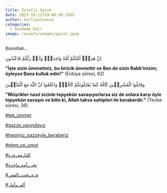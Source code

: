 ```yaml
---
title: İzzetli Gazze
date: 2023-10-21T19:08:50.356Z
author: kulliyetuneva
categories:
  - Gündeme Dair
image: /assets/images/gazze.jpeg
---
```

B﻿ismillah...

اِنَّ هٰذِه۪ٓ اُمَّتُكُمْ اُمَّةً وَاحِدَةًۘ وَاَنَا۬ رَبُّكُمْ فَاعْبُدُونِ

**"İşte sizin ümmetiniz, bu biricik ümmettir ve Ben de sizin Rabb’inizim; öyleyse Bana kulluk edin!"** (Enbiya sûresi, 92)\
\
وَقَاتِلُوا الْمُشْرِك۪ينَ كَٓافَّةً كَمَا يُقَاتِلُونَكُمْ كَٓافَّةًۜ وَاعْلَمُٓوا اَنَّ اللّٰهَ مَعَ الْمُتَّق۪ينَ

**"Müşrikler nasıl sizinle topyekün savaşıyorlarsa siz de onlara karşı öyle topyekün savaşın ve bilin ki, Allah takva sahipleri ile beraberdir."** (Tevbe sûresi, 36)

[\#tek_ümmet](https://www.facebook.com/hashtag/tek_%C3%BCmmet?__eep__=6&__cft__[0]=AZVgi0r0J-1w3HU9uy3Xtoli5pJ6m24JnoM6Yw1P5MfDwV9B_5tSlltD5Us5Cyua9_PouA6tRiAEMT7mXPPXpLDxVW9KE4kBncE9frOP5Hd-3e1eOcTeHojK1p4jRUW47dkKt_4AtoW83hd5rCT_EP1a9gG1K-TmS6lu0gMVDbCIng&__tn__=*NK*F)

[\#gazze_yanındayız](https://www.facebook.com/hashtag/gazze_yan%C4%B1nday%C4%B1z?__eep__=6&__cft__[0]=AZVgi0r0J-1w3HU9uy3Xtoli5pJ6m24JnoM6Yw1P5MfDwV9B_5tSlltD5Us5Cyua9_PouA6tRiAEMT7mXPPXpLDxVW9KE4kBncE9frOP5Hd-3e1eOcTeHojK1p4jRUW47dkKt_4AtoW83hd5rCT_EP1a9gG1K-TmS6lu0gMVDbCIng&__tn__=*NK*F)

[\#hepimiz_gazzeyle_beraberiz](https://www.facebook.com/hashtag/hepimiz_gazzeyle_beraberiz?__eep__=6&__cft__[0]=AZVgi0r0J-1w3HU9uy3Xtoli5pJ6m24JnoM6Yw1P5MfDwV9B_5tSlltD5Us5Cyua9_PouA6tRiAEMT7mXPPXpLDxVW9KE4kBncE9frOP5Hd-3e1eOcTeHojK1p4jRUW47dkKt_4AtoW83hd5rCT_EP1a9gG1K-TmS6lu0gMVDbCIng&__tn__=*NK*F)

[\#elem_ve_umut](https://www.facebook.com/hashtag/elem_ve_umut?__eep__=6&__cft__[0]=AZVgi0r0J-1w3HU9uy3Xtoli5pJ6m24JnoM6Yw1P5MfDwV9B_5tSlltD5Us5Cyua9_PouA6tRiAEMT7mXPPXpLDxVW9KE4kBncE9frOP5Hd-3e1eOcTeHojK1p4jRUW47dkKt_4AtoW83hd5rCT_EP1a9gG1K-TmS6lu0gMVDbCIng&__tn__=*NK*F)

[\#كلنا\_مع\_غزة](https://www.facebook.com/hashtag/%D9%83%D9%84%D9%86%D8%A7_%D9%85%D8%B9_%D8%BA%D8%B2%D8%A9?__eep__=6&__cft__[0]=AZVgi0r0J-1w3HU9uy3Xtoli5pJ6m24JnoM6Yw1P5MfDwV9B_5tSlltD5Us5Cyua9_PouA6tRiAEMT7mXPPXpLDxVW9KE4kBncE9frOP5Hd-3e1eOcTeHojK1p4jRUW47dkKt_4AtoW83hd5rCT_EP1a9gG1K-TmS6lu0gMVDbCIng&__tn__=*NK*F)

[\#نحن\_أمة\_واحدة](https://www.facebook.com/hashtag/%D9%86%D8%AD%D9%86_%D8%A3%D9%85%D8%A9_%D9%88%D8%A7%D8%AD%D8%AF%D8%A9?__eep__=6&__cft__[0]=AZVgi0r0J-1w3HU9uy3Xtoli5pJ6m24JnoM6Yw1P5MfDwV9B_5tSlltD5Us5Cyua9_PouA6tRiAEMT7mXPPXpLDxVW9KE4kBncE9frOP5Hd-3e1eOcTeHojK1p4jRUW47dkKt_4AtoW83hd5rCT_EP1a9gG1K-TmS6lu0gMVDbCIng&__tn__=*NK*F)

[\#غزة\_تحت\_القص](https://www.facebook.com/hashtag/%D8%BA%D8%B2%D8%A9_%D8%AA%D8%AD%D8%AA_%D8%A7%D9%84%D9%82%D8%B5%D9%81?__eep__=6&__cft__[0]=AZVgi0r0J-1w3HU9uy3Xtoli5pJ6m24JnoM6Yw1P5MfDwV9B_5tSlltD5Us5Cyua9_PouA6tRiAEMT7mXPPXpLDxVW9KE4kBncE9frOP5Hd-3e1eOcTeHojK1p4jRUW47dkKt_4AtoW83hd5rCT_EP1a9gG1K-TmS6lu0gMVDbCIng&__tn__=*NK*F)

[\#ألم_وأمل](https://www.facebook.com/hashtag/%D8%A3%D9%84%D9%85_%D9%88%D8%A3%D9%85%D9%84?__eep__=6&__cft__[0]=AZVgi0r0J-1w3HU9uy3Xtoli5pJ6m24JnoM6Yw1P5MfDwV9B_5tSlltD5Us5Cyua9_PouA6tRiAEMT7mXPPXpLDxVW9KE4kBncE9frOP5Hd-3e1eOcTeHojK1p4jRUW47dkKt_4AtoW83hd5rCT_EP1a9gG1K-TmS6lu0gMVDbCIng&__tn__=*NK*F)
